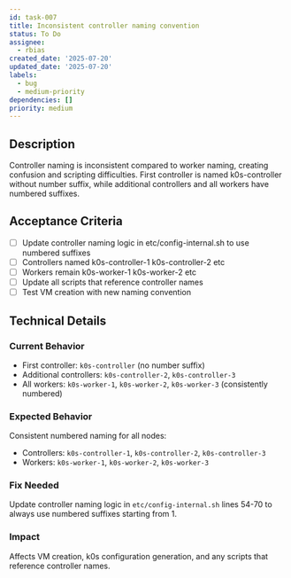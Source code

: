 ```yaml
---
id: task-007
title: Inconsistent controller naming convention
status: To Do
assignee:
  - rbias
created_date: '2025-07-20'
updated_date: '2025-07-20'
labels:
  - bug
  - medium-priority
dependencies: []
priority: medium
---
```


## Description

Controller naming is inconsistent compared to worker naming, creating confusion and scripting difficulties. First controller is named k0s-controller without number suffix, while additional controllers and all workers have numbered suffixes.

## Acceptance Criteria

- [ ] Update controller naming logic in etc/config-internal.sh to use numbered suffixes
- [ ] Controllers named k0s-controller-1 k0s-controller-2 etc
- [ ] Workers remain k0s-worker-1 k0s-worker-2 etc
- [ ] Update all scripts that reference controller names
- [ ] Test VM creation with new naming convention

## Technical Details

### Current Behavior
- First controller: `k0s-controller` (no number suffix)
- Additional controllers: `k0s-controller-2`, `k0s-controller-3`
- All workers: `k0s-worker-1`, `k0s-worker-2`, `k0s-worker-3` (consistently numbered)

### Expected Behavior
Consistent numbered naming for all nodes:
- Controllers: `k0s-controller-1`, `k0s-controller-2`, `k0s-controller-3`
- Workers: `k0s-worker-1`, `k0s-worker-2`, `k0s-worker-3`

### Fix Needed
Update controller naming logic in `etc/config-internal.sh` lines 54-70 to always use numbered suffixes starting from 1.

### Impact
Affects VM creation, k0s configuration generation, and any scripts that reference controller names.
